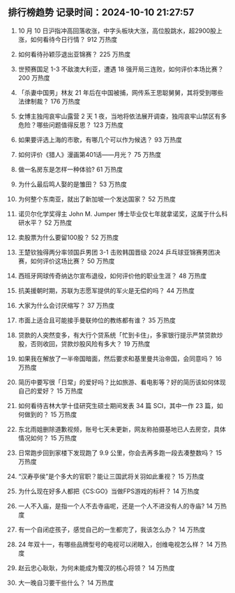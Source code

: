 
## 排行榜趋势 记录时间：2024-10-10 21:27:57
  
  1. 10 月 10 日沪指冲高回落收涨，中字头板块大涨，高位股跳水，超2900股上涨，如何看待今日行情？ 912 万热度
    
  2. 如何看待孙颖莎退出亚锦赛？ 225 万热度
    
  3. 世预赛国足 1-3 不敌澳大利亚，遭遇 18 强开局三连败，如何评价本场比赛？ 200 万热度
    
  4. 「杀妻中国男」林友 21 年后在中国被捕，网传系王思聪舅舅，其将受到哪些法律制裁？ 176 万热度
    
  5. 女博主独闯哀牢山露营 2 天 1 夜，当地将依法展开调查，独闯哀牢山禁区有多危险？哪些问题值得反思？ 123 万热度
    
  6. 如果要评选上海的市歌，有哪几个可以作为候选？ 93 万热度
    
  7. 如何评价《猎人》漫画第401话——月光？ 75 万热度
    
  8. 做一名房东是怎样一种体验? 61 万热度
    
  9. 为什么最后鸣人娶的是雏田？ 53 万热度
    
  10. 为何整个东南亚，就出了新加坡一个发达国家？ 52 万热度
    
  11. 诺贝尔化学奖得主 John M. Jumper 博士毕业仅七年就拿诺奖，这属于什么科研水平？ 52 万热度
    
  12. 卖股票为什么要留100股？ 52 万热度
    
  13. 王楚钦独得两分率领国乒男团 3-1 击败韩国晋级 2024 乒乓球亚锦赛男团决赛，如何评价这场比赛？ 50 万热度
    
  14. 西班牙网球传奇纳达尔宣布退役，如何评价他的职业生涯？ 48 万热度
    
  15. 抗美援朝时期，苏联为志愿军提供的军火是无偿的吗？ 44 万热度
    
  16. 大家为什么会讨厌缩写？ 37 万热度
    
  17. 市面上适合且可能接手曼联帅位的教练都有谁？ 35 万热度
    
  18. 贷款的人突然变多，有大行个贷系统「忙到卡住」，多家银行提示严禁贷款炒股，否则收回，贷款炒股风险有多大？ 19 万热度
    
  19. 如果我在解放了一半帝国暗面，然后要求和基里曼共治帝国，会同意吗？ 16 万热度
    
  20. 简历中要写很「日常」的爱好吗？比如旅游、看电影等？好的简历该如何体现自己的爱好？ 15 万热度
    
  21. 如何看待吉林大学十佳研究生硕士期间发表 34 篇 SCI，其中一作 23 篇，如何做到的？ 15 万热度
    
  22. 东北雨姐删除道歉视频，账号七天未更新，网友称拍摄基地已人去房空，具体情况如何？ 15 万热度
    
  23. 日常跑步回到家楼下发现跑了 9.9 公里，你会去再多跑一段去凑整数吗？ 15 万热度
    
  24. “汉寿亭侯”是个多大的官职？能让三国武将关羽如此重视？ 15 万热度
    
  25. 为什么现在好多人都把《CS:GO》当做FPS游戏的标杆？ 14 万热度
    
  26. 一人不入庙，是指一个人不去寺庙呢，还是一个人不进没有人的寺庙? 14 万热度
    
  27. 有一个自闭症孩子，感觉自己的一生都完了，我该怎么办？ 14 万热度
    
  28. 24 年双十一，有哪些品牌型号的电视可以闭眼入，创维电视怎么样？ 14 万热度
    
  29. 赵云忠心耿耿，为何未能成为蜀汉的核心将领？ 14 万热度
    
  30. 大一晚自习要干些什么？ 14 万热度
    